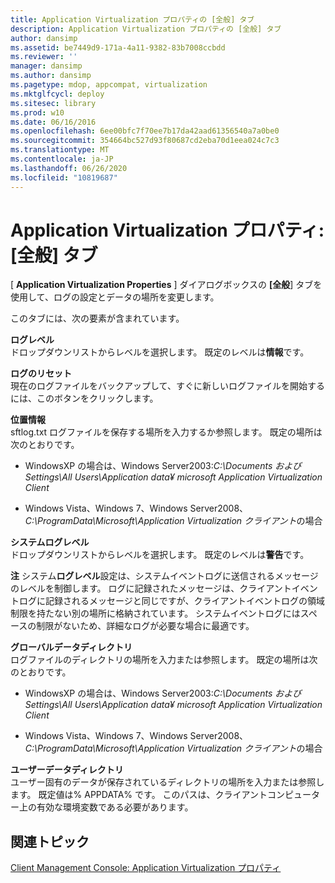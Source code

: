 ```yaml
---
title: Application Virtualization プロパティの [全般] タブ
description: Application Virtualization プロパティの [全般] タブ
author: dansimp
ms.assetid: be7449d9-171a-4a11-9382-83b7008ccbdd
ms.reviewer: ''
manager: dansimp
ms.author: dansimp
ms.pagetype: mdop, appcompat, virtualization
ms.mktglfcycl: deploy
ms.sitesec: library
ms.prod: w10
ms.date: 06/16/2016
ms.openlocfilehash: 6ee00bfc7f70ee7b17da42aad61356540a7a0be0
ms.sourcegitcommit: 354664bc527d93f80687cd2eba70d1eea024c7c3
ms.translationtype: MT
ms.contentlocale: ja-JP
ms.lasthandoff: 06/26/2020
ms.locfileid: "10819687"
---
```

# Application Virtualization プロパティ: [全般] タブ


[ **Application Virtualization Properties** ] ダイアログボックスの **[全般**] タブを使用して、ログの設定とデータの場所を変更します。

このタブには、次の要素が含まれています。

<a href="" id="log-level"></a>**ログレベル**  
ドロップダウンリストからレベルを選択します。 既定のレベルは**情報**です。

<a href="" id="reset-log"></a>**ログのリセット**  
現在のログファイルをバックアップして、すぐに新しいログファイルを開始するには、このボタンをクリックします。

<a href="" id="location"></a>**位置情報**  
sftlog.txt ログファイルを保存する場所を入力するか参照します。 既定の場所は次のとおりです。

-   WindowsXP の場合は、Windows Server2003:*C:\\Documents および Settings\\All Users\\Application data¥ microsoft Application Virtualization Client*

-   Windows Vista、Windows 7、Windows Server2008、*C:\\ProgramData\\Microsoft\\Application Virtualization クライアント*の場合

<a href="" id="system-log-level"></a>**システムログレベル**  
ドロップダウンリストからレベルを選択します。 既定のレベルは**警告**です。

**注** システム**ログレベル**設定は、システムイベントログに送信されるメッセージのレベルを制御します。 ログに記録されたメッセージは、クライアントイベントログに記録されるメッセージと同じですが、クライアントイベントログの領域制限を持たない別の場所に格納されています。 システムイベントログにはスペースの制限がないため、詳細なログが必要な場合に最適です。

 

<a href="" id="global-data-directory"></a>**グローバルデータディレクトリ**  
ログファイルのディレクトリの場所を入力または参照します。 既定の場所は次のとおりです。

-   WindowsXP の場合は、Windows Server2003:*C:\\Documents および Settings\\All Users\\Application data¥ microsoft Application Virtualization Client*

-   Windows Vista、Windows 7、Windows Server2008、*C:\\ProgramData\\Microsoft\\Application Virtualization クライアント*の場合

<a href="" id="user-data-directory"></a>**ユーザーデータディレクトリ**  
ユーザー固有のデータが保存されているディレクトリの場所を入力または参照します。 既定値は% APPDATA% です。 このパスは、クライアントコンピューター上の有効な環境変数である必要があります。

## 関連トピック


[Client Management Console: Application Virtualization プロパティ](client-management-console-application-virtualization-properties.md)

 

 





